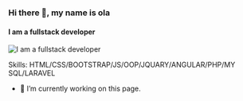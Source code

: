 ### Hi there 👋, my name is ola
#### I am a fullstack developer
![I am a fullstack developer](https://www.linkedin.com/posts/ola-el-tawel-916ab1253_activity-7216857838982164483-povD?utm_source=share&utm_medium=member_android)


Skills: HTML/CSS/BOOTSTRAP/JS/OOP/JQUARY/ANGULAR/PHP/MY SQL/LARAVEL

- 🔭 I’m currently working on this page. 




